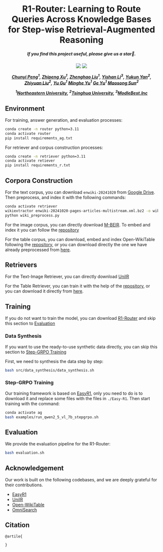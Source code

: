 <div align="center">

<h1> R1-Router: Learning to Route Queries Across Knowledge Bases for Step-wise Retrieval-Augmented Reasoning </h1>

<h5 align="center"> If you find this project useful, please give us a star🌟.

<h5 align="center"> 

<a href='https://arxiv.org/abs/'><img src='https://img.shields.io/badge/Paper-Arxiv-red'></a>
<a href='https://huggingface.co/hmhm1229/R1-Router'><img src='https://img.shields.io/badge/%F0%9F%A4%97%20Hugging%20Face-Models-blue'>

[Chunyi Peng]()<sup>1</sup>,
[Zhipeng Xu]()<sup>1</sup>,
[Zhenghao Liu](https://edwardzh.github.io/)<sup>1</sup>,
[Yishan Li]()<sup>3</sup>,
[Yukun Yan]()<sup>2</sup>,
[Zhiyuan Liu]()<sup>2</sup>,
[Yu Gu]()<sup>1</sup>
[Minghe Yu]()<sup>1</sup>
[Ge Yu]()<sup>1</sup>
[Maosong Sun]()<sup>2</sup>

<sup>1</sup>[Northeastern University](https://www.neu.edu.cn/), <sup>2</sup>[Tsinghua University](https://www.tsinghua.edu.cn/en/), <sup>3</sup>[ModleBest.Inc](https://modelbest.cn/)
</h5>
</div>

## Environment
For training, answer generation, and evaluation processes:
```bash
conda create -n router python=3.11
conda activate router
pip install requirements_ag.txt
```
For retriever and corpus construction processes:
```bash
conda create -n retriever python=3.11
conda activate retiever
pip install requirements_r.txt
```

## Corpora Construction
For the text corpus, you can download `enwiki-20241020` from [Google Drive](https://). Then preprocess, and index it with the following commands:
```bash
conda activate retriever
wikiextractor enwiki-20241020-pages-articles-multistream.xml.bz2 -o wiki_extracted
python wiki_preprocess.py
```
For the image corpus, you can directly download [M-BEIR](https://huggingface.co/datasets/TIGER-Lab/M-BEIR). To embed and index it you can follow the [repository](https://github.com/TIGER-AI-Lab/UniIR)

For the table corpus, you can download, embed and index Open-WikiTable following the [repository](https://github.com/sean0042/Open_WikiTable), or you can download directly the one we have already preprocessed from [here](https://huggingface.co/hmhm1229/table-retriever). 

## Retrievers
For the Text-Image Retriever, you can directly download [UniIR](https://huggingface.co/TIGER-Lab/UniIR)

For the Table Retriever, you can train it with the help of the [repository](https://github.com/sean0042/Open_WikiTable), or you can download it directly from [here](https://huggingface.co/hmhm1229/table-retriever). 

## Training
If you do not want to train the model, you can download [R1-Router](https://huggingface.co/hmhm1229/R1-Router) and skip this section to [Evaluation](#evaluation)
### Data Synthesis
If you want to use the ready-to-use synthetic data directly, you can skip this section to [Step-GRPO Training](#step-grpo-training)

First, we need to synthesis the data step by step:
```bash
bash src/data_synthesis/data_synthesis.sh
```
### Step-GRPO Training
Our training framework is based on [EasyR1](https://github.com/hiyouga/EasyR1), only you need to do is to download it and replace some files with the files in `./Easy-R1`.
Then start training with the command:
```bash
conda activate ag
bash examples/run_qwen2_5_vl_7b_stepgrpo.sh
```
## Evaluation
We provide the evaluation pipeline for the R1-Router:
```bash
bash evaluation.sh
```

## Acknowledgement 
Our work is built on the following codebases, and we are deeply grateful for their contributions.
- [EasyR1](https://github.com/hiyouga/EasyR1)
- [UniIR](https://huggingface.co/TIGER-Lab/UniIR)
- [Open-WikiTable](https://github.com/sean0042/Open_WikiTable)
- [OmniSearch](https://github.com/Alibaba-NLP/OmniSearch)

## Citation
```
@artile{
  
}
```